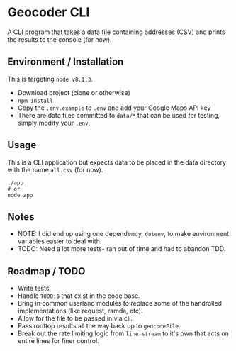 # Geocoder CLI

A CLI program that takes a data file containing addresses (CSV) and prints the results to the console (for now).


## Environment / Installation

This is targeting `node v8.1.3`.

- Download project (clone or otherwise)
- `npm install`
- Copy the `.env.example` to `.env` and add your Google Maps API key
- There are data files committed to `data/*` that can be used for testing, simply modify your `.env`.


## Usage

This is a CLI application but expects data to be placed in the data directory with the name `all.csv` (for now).

```shell
./app
# or
node app
```

## Notes

- NOTE: I did end up using one dependency, `dotenv`, to make environment variables easier to deal with.
- TODO: Need a lot more tests- ran out of time and had to abandon TDD.

## Roadmap / TODO
- Write tests.
- Handle `TODO:`s that exist in the code base.
- Bring in common userland modules to replace some of the handrolled implementations (like request, ramda, etc).
- Allow for the file to be passed in via cli.
- Pass roottop results all the way back up to `geocodeFile`.
- Break out the rate limiting logic from `line-stream` to it's own that acts on entire lines for finer control.
